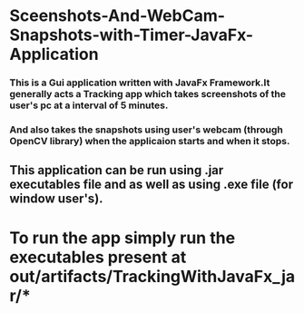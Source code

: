 # Sceenshots-And-WebCam-Snapshots-with-Timer-JavaFx-Application

### This is a Gui application written with JavaFx Framework.It generally acts a Tracking app which takes screenshots of the user's pc at a interval of 5 minutes.

### And also takes the snapshots using user's webcam (through OpenCV library) when the applicaion starts and when it stops.

## This application can be run using .jar executables file and as well as using .exe file (for window user's).
# To run the app simply run the executables present at out/artifacts/TrackingWithJavaFx_jar/*
